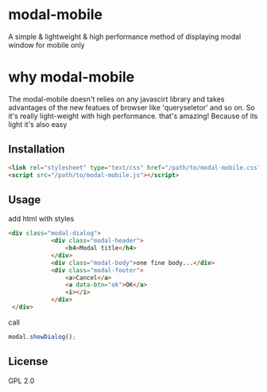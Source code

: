 # modal-mobile
A simple &amp; lightweight &amp; high performance method of displaying modal window for mobile only

# why modal-mobile
The modal-mobile doesn't relies on any javascirt library and takes advantages of the new featues of browser like 'queryseletor' and so on. So it's really light-weight with high performance. that's amazing! Because of its light it's also easy

## Installation
```html
<link rel="stylesheet" type="text/css" href="/path/to/modal-mobile.css">
<script src="/path/to/modal-mobile.js"></script>
```
## Usage
add html with styles
```html
<div class="modal-dialog">
			<div class="modal-header">
				<h4>Modal title</h4>
			</div>
			<div class="modal-body">one fine body...</div>
			<div class="modal-footer">
				<a>Cancel</a>
				<a data-btn="ok">OK</a>
				<i></i>
			</div>
 </div>
```
call
```javascript
modal.showDialog();
```

## License
GPL 2.0
